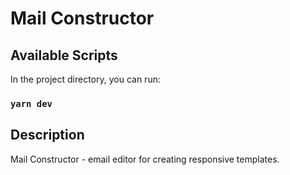 # Mail Constructor

## Available Scripts

In the project directory, you can run:

### `yarn dev`

## Description

Mail Constructor - email editor for creating responsive templates.

